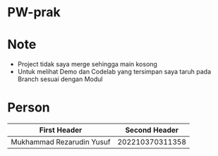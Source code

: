 # PW-prak

# Note
- Project tidak saya merge sehingga main kosong
- Untuk melihat Demo dan Codelab yang tersimpan saya taruh pada Branch sesuai dengan Modul
# Person
| First Header  | Second Header |
| ------------- | ------------- |
| Mukhammad Rezarudin Yusuf  | 202210370311358  |
